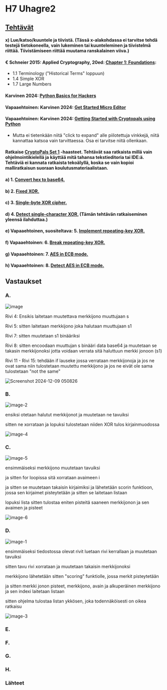# H7 Uhagre2

## [Tehtävät](https://terokarvinen.com/application-hacking/#h7-uhagre2)

#### x) Lue/katso/kuuntele ja tiivistä. (Tässä x-alakohdassa ei tarvitse tehdä testejä tietokoneella, vain lukeminen tai kuunteleminen ja tiivistelmä riittää. Tiivistämiseen riittää muutama ranskalainen viiva.)

#### € Schneier 2015: Applied Cryptography, 20ed: [Chapter 1: Foundations](https://learning.oreilly.com/library/view/applied-cryptography-protocols/9781119096726/08_chap01.html#chap01-sec001):
- 1.1 Terminology ("Historical Terms" loppuun)
- 1.4 Simple XOR
- 1.7 Large Numbers
#### Karvinen 2024: [Python Basics for Hackers](https://terokarvinen.com/python-for-hackers/)
#### Vapaaehtoinen: Karvinen 2024: [Get Started Micro Editor](https://terokarvinen.com/get-started-micro-editor/)
#### Vapaaehtoinen: Karvinen 2024: [Getting Started with Cryptopals using Python](https://terokarvinen.com/getting-started-python-cryptopals/)
- Mutta ei tietenkään niitä "click to expand" alle piilotettuja vinkkejä, niitä kannattaa katsoa vain tarvittaessa. Osa ei tarvitse niitä ollenkaan.

#### Ratkaise [CryptoPals Set 1](https://cryptopals.com/sets/1) -haasteet. Tehtävät saa ratkaista millä vain ohjelmointikielellä ja käyttää mitä tahansa tekstieditoria tai IDE:ä. Tehtäviä ei kannata ratkaista tekoälyllä, koska se vain kopioi malliratkaisun suoraan koulutusmateriaalistaan.

#### a) 1. [Convert hex to base64.](https://cryptopals.com/sets/1/challenges/1)

#### b) 2. [Fixed XOR.](https://cryptopals.com/sets/1/challenges/2)

#### c) 3. [Single-byte XOR cipher.](https://cryptopals.com/sets/1/challenges/2)

#### d)  4. [Detect single-character XOR.](https://cryptopals.com/sets/1/challenges/4) (Tämän tehtävän ratkaiseminen yleensä ilahduttaa.)

#### e) Vapaaehtoinen, suositeltava: 5. [Implement repeating-key XOR.](https://cryptopals.com/sets/1/challenges/5)

#### f) Vapaaehtoinen: 6. [Break repeating-key XOR.](https://cryptopals.com/sets/1/challenges/5)

#### g) Vapaaehtoinen: 7. [AES in ECB mode.](https://cryptopals.com/sets/1/challenges/7)

#### h) Vapaaehtoinen: 8. [Detect AES in ECB mode.](https://cryptopals.com/sets/1/challenges/8)

## Vastaukset

### A.

![image](https://github.com/user-attachments/assets/b9d7f79c-7044-4162-ae90-86a20dea83eb)

Rivi 4: Ensikis laitetaan muutettava merkkijono muuttujaan s

Rivi 5: sitten laitetaan merkkijono joka halutaan muuttujaan s1

Rivi 7: sitten muutetaan s1 binääriksi

Rivi 8: sitten encoodaan muuttujan s binääri data base64 ja muutetaan se takasin merkkijonoksi jotta voidaan verrata sitä haluttuun merkki jonoon (s1)

Rivi 11 - Rivi 15: tehdään if lauseke jossa verrataan merkkijonoja ja jos ne ovat sama niin tulostetaan muutettu merkkijono ja jos ne eivät ole sama tulostetaan "not the same"

![Screenshot 2024-12-09 050826](https://github.com/user-attachments/assets/1c87d521-2dee-4281-9fc4-f163662a9a40)

### B.

![image-2](https://github.com/user-attachments/assets/dae5643f-39c8-43ea-a63f-9c245ceac2cd)

ensiksi otetaan halutut merkkijonot ja muutetaan ne tavuiksi

sitten ne xorrataan ja lopuksi tulostetaan niiden XOR tulos kirjainmuodossa

![image-4](https://github.com/user-attachments/assets/ab2d7b8b-f937-4660-992d-a1878c748d97)

### C.

![image-5](https://github.com/user-attachments/assets/76bd715e-ff63-462b-93c2-3ccfb3fa3f04)

ensimmäiseksi merkkijono muutetaan tavuiksi

ja sitten for loopissa sitä xorrataan avaimeen i

ja sitten se muutetaan takaisin kirjaimiksi ja lähetetään scorin funktioon, jossa sen kirjaimet pisteytetään ja sitten se laitetaan listaan

lopuksi lista sitten tulostaa eniten pisteitä saaneen merkkijonon ja sen avaimen ja pisteet

![image-6](https://github.com/user-attachments/assets/76a4b465-cf17-42f2-88f3-d5fe58b8ba76)

### D.

![image-1](https://github.com/user-attachments/assets/23667c59-ee0b-4570-ac5a-8dcbcb4c12b4)

ensimmäiseksi tiedostossa olevat rivit luetaan rivi kerrallaan ja muutetaan tavuiksi

sitten tavu rivi xorrataan ja muutetaan takaisin merkkijonoksi

merkkijono lähetetään sitten "scoring" funktiolle, jossa merkit pisteytetään

ja sitten merkki jonon pisteet, merkkijono, avain ja alkuperäinen merkkijono ja sen indexi laitetaan listaan 

sitten ohjelma tulostaa listan ykkösen, joka todennäköisesti on oikea ratkaisu

![image-3](https://github.com/user-attachments/assets/41b7f681-f05e-4d65-81da-46ddaf2fc8e7)

### E.

### F.

### G.

### H.

### Lähteet



